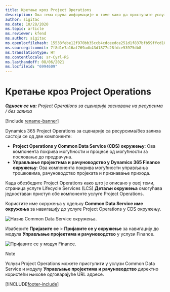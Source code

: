 ```yaml
---
title: Кретање кроз Project Operations
description: Ова тема пружа информације о томе како да приступите услузи Project Operations из услуге Lifecycle Services.
author: sigitac
ms.date: 10/28/2020
ms.topic: article
ms.reviewer: kfend
ms.author: sigitac
ms.openlocfilehash: 15533febe12f970bb35ccb4cdceedce251d1f837bfb59ffcd10e633eec1a3a92
ms.sourcegitcommit: 7f8d1e7a16af769adb43d1877c28fdce53975db8
ms.translationtype: HT
ms.contentlocale: sr-Cyrl-RS
ms.lasthandoff: 08/06/2021
ms.locfileid: "6994609"
---
```

# <a name="navigate-project-operations"></a>Кретање кроз Project Operations

_**Односи се на:** Project Operations за сценарије засноване на ресурсима / без залиха_

[!include [rename-banner](~/includes/cc-data-platform-banner.md)]

Dynamics 365 Project Operations за сценарије са ресурсима/без залиха састоји се од две компоненте: 

 - **Project Operations у Common Data Service (CDS) окружењу**: Ова компонента покрива могућности и процесе од могућности за пословање до предрачуна. 
 - **Управљање пројектима и рачуноводство у Dynamics 365 Finance окружењу**: Ова компонента покрива могућности управљања трошковима, рачуноводство пројеката и признавање прихода. 

Када обезбедите Project Operations како што је описано у овој теми, страница услуге Lifecycle Services (LCS) **Детаљи окружења** омогућава једноставан приступ обе компоненте услуге Project Operations.  

Користите име окружења у одељку **Common Data Service име окружења** за навигацију до услуге Project Operations у CDS окружењу. 

  ![Назив Common Data Service окружења.](./media/environment-name.PNG)

Изаберите **Пријавите се** > **Пријавите се у окружење** за навигацију до модула **Управљање пројектима и рачуноводство** у услузи Finance.  

   ![Пријавите се у модул Finance.](./media/environment-login.PNG)

> [!NOTE]
> Услузи Project Operations можете приступити у услузи Common Data Service и модулу **Управљање пројектима и рачуноводство** директно користећи њихове одговарајуће URL адресе. 


[!INCLUDE[footer-include](../includes/footer-banner.md)]